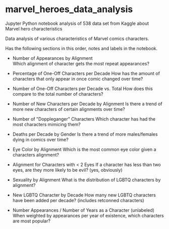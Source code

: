 # marvel_heroes_data_analysis
Jupyter Python notebook analysis of 538 data set from Kaggle about Marvel hero characteristics

Data analysis of various characteristics of Marvel comics characters.

Has the following sections in this order, notes and labels in the notebook.

- Number of Appearances by Alignment<br>
  Which alignment of character gets the most repeat appearances?
  
- Percentage of One-Off Characters per Decade
  How has the amount of characters that only appear in once comic changed over time?
  
- Number of One-Off Characters per Decade vs. Total
  How does this compare to the total number of characters?
  
- Number of New Characters per Decade by Alignment
  Is there a trend of more new characters of certain alignments over time?
  
- Number of "Doppleganger" Characters
  Which character has had the most characters mimicing them?
  
- Deaths per Decade by Gender
  Is there a trend of more males/females dying in comics over time?
  
- Eye Color by Alignment
  Which is the most common eye color given a characters alignment?
  
- Alignment for Characters with < 2 Eyes
  If a character has less than two eyes, are they more likely to be evil? (yes, obviously)
  
- Sexuality by Alignment
  What is the distribution of LGBTQ characters by alignment?
  
- New LGBTQ Character by Decade
  How many new LGBTQ characters have been added per decade? (includes retconned characters)

- Number Appearances / Number of Years as a Character (unlabeled)
  When weighted by appearances per year of existence, which characters are most popular?
  
